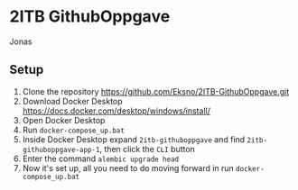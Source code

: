 # 2ITB GithubOppgave
 Jonas

## Setup
1. Clone the repository https://github.com/Eksno/2ITB-GithubOppgave.git
2. Download Docker Desktop https://docs.docker.com/desktop/windows/install/
3. Open Docker Desktop
4. Run `docker-compose_up.bat`
5. Inside Docker Desktop expand `2itb-githuboppgave` and find `2itb-githuboppgave-app-1`, then click the `CLI` button
7. Enter the command `alembic upgrade head`
8. Now it's set up, all you need to do moving forward in run `docker-compose_up.bat`
